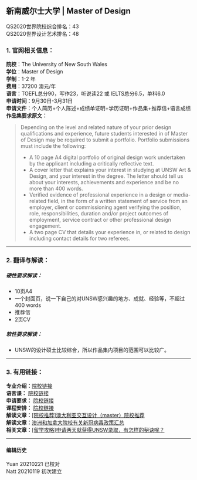 ## 新南威尔士大学 | Master of Design

QS2020世界院校综合排名：43  
QS2020世界设计艺术排名：48


### 1. 官网相关信息：

**院校**：The University of New South Wales  
**学位**：Master of Design  
**学制**：1-2 年  
**费用**：37200 澳元/年  
**语言**：TOEFL总分90，写作23，听说读22 或 IELTS总分6.5，单科6.0  
**申请时间**：9月30日-3月31日  
**申请文件**：个人简历+个人陈述+成绩单证明+学历证明+作品集+推荐信+语言成绩  
**作品集要求原文：**   

> Depending on the level and related nature of your prior design qualifications and experience, future students interested in of Master of Design may be required to submit a portfolio. Portfolio submissions must include the following:
>
>- A 10 page A4 digital portfolio of original design work undertaken by the applicant including a critically reflective text.
>- A cover letter that explains your interest in studying at UNSW Art & Design, and your interest in the degree. The letter should tell us about your interests, achievements and experience and be no more than 400 words.
>- Verified evidence of professional experience in a design or media-related field, in the form of a written statement of service from an employer, client or commissioning agent verifying the position, role, responsibilities, duration and/or project outcomes of employment, service contract or other professional design engagement.
>- A two page CV that details your experience in, or related to design including contact details for two referees.


---


### 2. 翻译与解读：

##### 硬性要求解读：
- 10页A4
- 一个封面页，说一下自己的对UNSW感兴趣的地方、成就、经验等，不超过400 words  
- 推荐信
- 2页CV




##### 软性要求解读：
- UNSW的设计硕士比较综合，所以作品集内项目的范围可以比较广。

---


### 3. 有用链接：

**专业介绍：**[院校链接](https://artdesign.unsw.edu.au/future-students/postgraduate-coursework-degrees/master-design)  
**语言课：** [院校链接](https://www.unsw.edu.au/english-requirements-policy#english-language-tests)  
**申请要求：** [院校链接](https://artdesign.unsw.edu.au/future-students/postgraduate-coursework-degrees/master-design#admission)  
**课程安排：** [院校链接](https://artdesign.unsw.edu.au/future-students/postgraduate-coursework-degrees/master-design)  
**解读文章：**[[院校推荐]澳大利亚交互设计（master）院校推荐](http://www.makebi.net/21253.html)  
**解读文章：**[澳洲和加拿大院校有关新冠病毒政策汇总](http://www.makebi.net/36870.html)  
**相关文章：**[[留学攻略]申请两天就获得UNSW录取，有怎样的秘诀呢？](http://www.makebi.net/17930.html)  




---


#### 编辑历史
Yuan 20210221 已校对  
Natt 20210119 初次建立  
